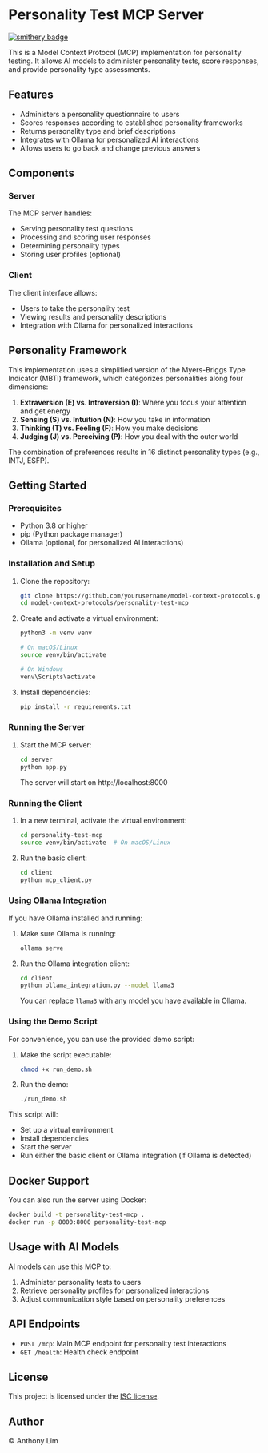 # Personality Test MCP Server

[![smithery badge](https://smithery.ai/badge/@devshark/personality-test-mcp)](https://smithery.ai/server/@devshark/personality-test-mcp)

This is a Model Context Protocol (MCP) implementation for personality testing. It allows AI models to administer personality tests, score responses, and provide personality type assessments.

## Features

- Administers a personality questionnaire to users
- Scores responses according to established personality frameworks
- Returns personality type and brief descriptions
- Integrates with Ollama for personalized AI interactions
- Allows users to go back and change previous answers

## Components

### Server

The MCP server handles:
- Serving personality test questions
- Processing and scoring user responses
- Determining personality types
- Storing user profiles (optional)

### Client

The client interface allows:
- Users to take the personality test
- Viewing results and personality descriptions
- Integration with Ollama for personalized interactions

## Personality Framework

This implementation uses a simplified version of the Myers-Briggs Type Indicator (MBTI) framework, which categorizes personalities along four dimensions:

1. **Extraversion (E) vs. Introversion (I)**: Where you focus your attention and get energy
2. **Sensing (S) vs. Intuition (N)**: How you take in information
3. **Thinking (T) vs. Feeling (F)**: How you make decisions
4. **Judging (J) vs. Perceiving (P)**: How you deal with the outer world

The combination of preferences results in 16 distinct personality types (e.g., INTJ, ESFP).

## Getting Started

### Prerequisites

- Python 3.8 or higher
- pip (Python package manager)
- Ollama (optional, for personalized AI interactions)

### Installation and Setup

1. Clone the repository:
   ```bash
   git clone https://github.com/yourusername/model-context-protocols.git
   cd model-context-protocols/personality-test-mcp
   ```

2. Create and activate a virtual environment:
   ```bash
   python3 -m venv venv
   
   # On macOS/Linux
   source venv/bin/activate
   
   # On Windows
   venv\Scripts\activate
   ```

3. Install dependencies:
   ```bash
   pip install -r requirements.txt
   ```

### Running the Server

1. Start the MCP server:
   ```bash
   cd server
   python app.py
   ```
   The server will start on http://localhost:8000

### Running the Client

1. In a new terminal, activate the virtual environment:
   ```bash
   cd personality-test-mcp
   source venv/bin/activate  # On macOS/Linux
   ```

2. Run the basic client:
   ```bash
   cd client
   python mcp_client.py
   ```

### Using Ollama Integration

If you have Ollama installed and running:

1. Make sure Ollama is running:
   ```bash
   ollama serve
   ```

2. Run the Ollama integration client:
   ```bash
   cd client
   python ollama_integration.py --model llama3
   ```
   You can replace `llama3` with any model you have available in Ollama.

### Using the Demo Script

For convenience, you can use the provided demo script:

1. Make the script executable:
   ```bash
   chmod +x run_demo.sh
   ```

2. Run the demo:
   ```bash
   ./run_demo.sh
   ```

This script will:
- Set up a virtual environment
- Install dependencies
- Start the server
- Run either the basic client or Ollama integration (if Ollama is detected)

## Docker Support

You can also run the server using Docker:

```bash
docker build -t personality-test-mcp .
docker run -p 8000:8000 personality-test-mcp
```

## Usage with AI Models

AI models can use this MCP to:
1. Administer personality tests to users
2. Retrieve personality profiles for personalized interactions
3. Adjust communication style based on personality preferences

## API Endpoints

- `POST /mcp`: Main MCP endpoint for personality test interactions
- `GET /health`: Health check endpoint

## License

This project is licensed under the [ISC license](LICENSE).

## Author

&copy; Anthony Lim
